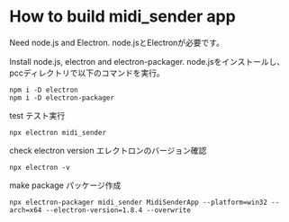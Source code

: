 # How to build midi_sender app
Need node.js and Electron.
node.jsとElectronが必要です。

Install node.js, electron and electron-packager.
node.jsをインストールし、pccディレクトリで以下のコマンドを実行。
```
npm i -D electron
npm i -D electron-packager
```

test
テスト実行
```
npx electron midi_sender
```

check electron version
エレクトロンのバージョン確認
```
npx electron -v
```

make package
パッケージ作成
```
npx electron-packager midi_sender MidiSenderApp --platform=win32 --arch=x64 --electron-version=1.8.4 --overwrite
```
